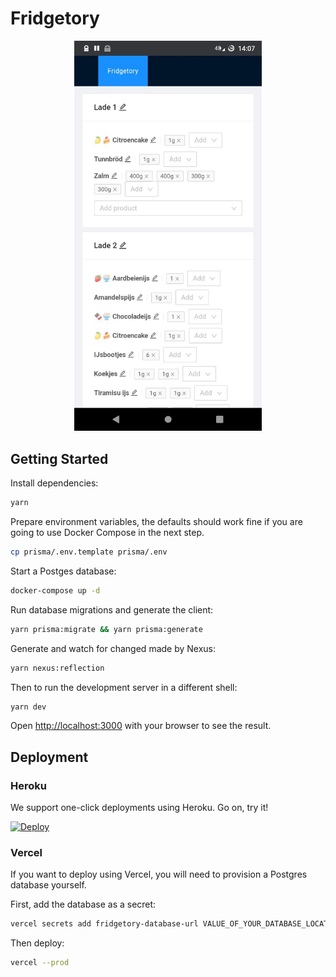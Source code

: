 # Fridgetory

<div align="center">
  <img src="./docs/imgs/screenshot.jpg" width="300px" />
</div>

## Getting Started

Install dependencies:

```bash
yarn
```

Prepare environment variables, the defaults should work fine if you are going to use Docker Compose in the next step.

```bash
cp prisma/.env.template prisma/.env
```

Start a Postges database:

```bash
docker-compose up -d
```

Run database migrations and generate the client:

```bash
yarn prisma:migrate && yarn prisma:generate
```

Generate and watch for changed made by Nexus:

```bash
yarn nexus:reflection
```

Then to run the development server in a different shell:

```bash
yarn dev
```

Open [http://localhost:3000](http://localhost:3000) with your browser to see the result.

## Deployment

### Heroku

We support one-click deployments using Heroku. Go on, try it!

[![Deploy](https://www.herokucdn.com/deploy/button.svg)](https://heroku.com/deploy)

### Vercel

If you want to deploy using Vercel, you will need to provision a Postgres database yourself.

First, add the database as a secret:

```bash
vercel secrets add fridgetory-database-url VALUE_OF_YOUR_DATABASE_LOCATION_HERE
```

Then deploy:

```bash
vercel --prod
```
